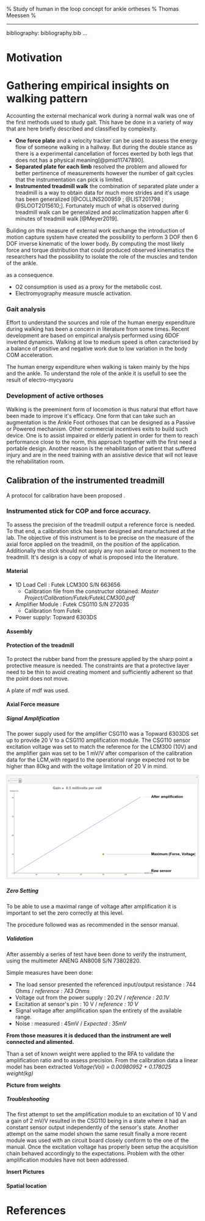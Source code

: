 % Study of human in the loop concept for ankle ortheses
% Thomas Meessen
%


---
bibliography: bibliography.bib
...



# Motivation



# Gathering empirical insights on walking pattern

Accounting the external mechanical work during a normal walk was one of the first methods used to study gait.
This have be done in a variety of way that are here briefly described and classified by complexity.

- __One force plate__ and a velocity tracker can be used to assess the energy flow of someone walking in a hallway.
But during the double stance as there is a experimental cancellation of forces exerted by both legs that does not has a physical meaning[@pmid11747890].
- __Separated plate for each limb__ resolved the problem and allowed for better pertinence of measurements however the number of gait cycles that the instrumentation can pick is limited.
- __Instrumented treadmill walk__ the combination of separated plate under a treadmill is a way to obtain data for much more strides and it's usage has been generalized [@COLLINS200959 ; @LIST201798 ; @SLOOT2015610;].
Fortunately much of what is observed during treadmill walk can be generalized and acclimatization happen after 6 minutes of treadmill walk [@Meyer2019].


Building on this measure of external work exchange the introduction of motion capture system have created the possibility to perform 3 DOF then 6 DOF inverse kinematic of the lower body.
By computing the most likely force and torque distribution that could produced observed kinematics the researchers had the possibility to isolate the role of the muscles and tendon of the ankle.



 as a consequence.
- O2 consumption is used as a proxy for the metabolic cost.
- Electromyography measure muscle activation.


### Gait analysis

Effort to understand the sources and role of the human energy expenditure during walking has been a concern in literature from some times.
Recent development are based on empirical analysis performed using 6DOF inverted dynamics.
Walking at low to medium speed is often caracterised by a balance of positive and negative work due to low variation in the  body COM acceleration.

The human energy expenditure when walking is taken mainly by the hips and the ankle.
To understand the role of the ankle it is usefull to see the result of electro-mycyaoru


### Development of active orthoses

Walking is the preeminent form of locomotion is thus natural that effort have been made to improve it's efficacy.
One form that can take such an augmentation is the Ankle Foot orthoses that can be designed as a Passive or Powered mechanism. Other commercial incentives exits to build such device.
One is to assist impaired or elderly patient in order for them to reach performance close to the norm, this approach together with the first need a portable design.
Another reason is the rehabilitation of patient that suffered injury and are in the need training with an assistive device that will not leave the rehabilitation room.


## Calibration of the instrumented treadmill

A protocol for calibration have been proposed .

### Instrumented stick for COP and force accuracy.

To assess the precision of the treadmill output a reference force is needed.
To that end, a calibration stick has been designed and manufactured at the lab.
The objective of this instrument is to be precise on the measure of the axial force applied on the treadmill, on the position of the application.
Additionally the stick should not apply any non axial force or moment to the treadmill.
It's design is a copy of what is proposed into the literature.

#### Material

* 1D Load Cell : Futek LCM300 S/N 663656
  * Calibration file from the constructor obtained: _Master Project/Calibration/Futek/FutekLCM300.pdf_
* Amplifier Module : Futek CSG110 S/N 272035
  * Calibration from Futek:
* Power supply: Topward 6303DS

#### Assembly

#### Protection of the treadmill


To protect the rubber band from the pressure applied by the sharp point a protective measure is needed.
The constraints are that a protective layer need to be thin to avoid creating moment and sufficiently adherent
so that the point does not move.

A  plate of mdf was used.

#### Axial Force measure
##### Signal Amplification

The power supply used for the amplifier CSG110 was a Topward 6303DS set up to provide 20 V to a CSG110 amplification module.
The CSG110 sensor excitation voltage was set to match the reference for the LCM300 (10V) and the amplifier gain was set to be 1 mV/V after comparison of the calibration data for the LCM,with regard to the operational range expected not to be higher than 80kg and with the voltage limitation of 20 V in mind.

![Voltage range as a function of gain](assets/gain_choice.gif)


##### Zero Setting

To be able to use a maximal range of voltage after amplification it is important to set the zero correctly at this level.

The procedure followed was as recommended in the sensor manual.

##### Validation

After assembly a series of test have been done to verify the instrument, using the multimeter ANENG AN8008 S/N 73802820.

Simple measures have been done:
* The load sensor presented the referenced input/output resistance :  744 Ohms / _reference : 743 Ohms_
* Voltage out from the power supply :  20.2V / _reference : 20.1V_
* Excitation at sensor's pin : 10 V / _reference : 10 V_
* Signal voltage after amplification span the entirety of the available range.
* Noise : measured : 45mV / _Expected : 35mV_

__From those measures it is deduced than the instrument are well connected and alimented.__

Than a set of known weight were applied to the RFA to validate the amplification ratio and to assess precision.
From the calibration data a linear model has been extracted _Voltage(Vol) = 0.00980952 + 0.178025 weight(kg)_

__Picture from weights__


##### Troubleshooting

The first attempt to set the amplification module to an excitation of 10 V and a gain of 2 mV/V resulted in the CSG110 being in a state where it had an constant sensor output independently of the sensor's state.
Another attempt on the same model shown the same result finally a more recent module was used with an circuit board closely conform to the one of the manual.
Once the excitation voltage has properly been setup the acquisition chain behaved accordingly to the expectations.
Problem with the other amplification modules have not been addressed.

**Insert Pictures**

#### Spatial location

# References
